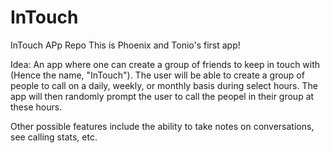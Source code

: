 # InTouch
InTouch APp Repo
This is Phoenix and Tonio's first app!

Idea:
An app where one can create a group of friends to keep in touch with (Hence the name, "InTouch"). The user will be able to create a group of people to call on a daily, weekly, or monthly basis during select hours. The app will then randomly prompt the user to call the peopel in their group at these hours. 

Other possible features include the ability to take notes on conversations, see calling stats, etc. 
